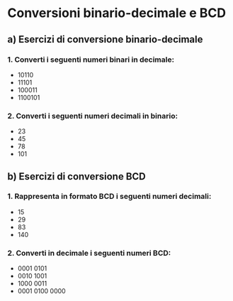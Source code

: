 # Conversioni binario-decimale e BCD

## a) Esercizi di conversione binario-decimale

### 1. Converti i seguenti numeri binari in decimale:
- 10110
- 11101
- 100011
- 1100101

### 2. Converti i seguenti numeri decimali in binario:
- 23
- 45
- 78
- 101

## b) Esercizi di conversione BCD

### 1. Rappresenta in formato BCD i seguenti numeri decimali:
- 15
- 29
- 83
- 140

### 2. Converti in decimale i seguenti numeri BCD:
- 0001 0101
- 0010 1001
- 1000 0011
- 0001 0100 0000